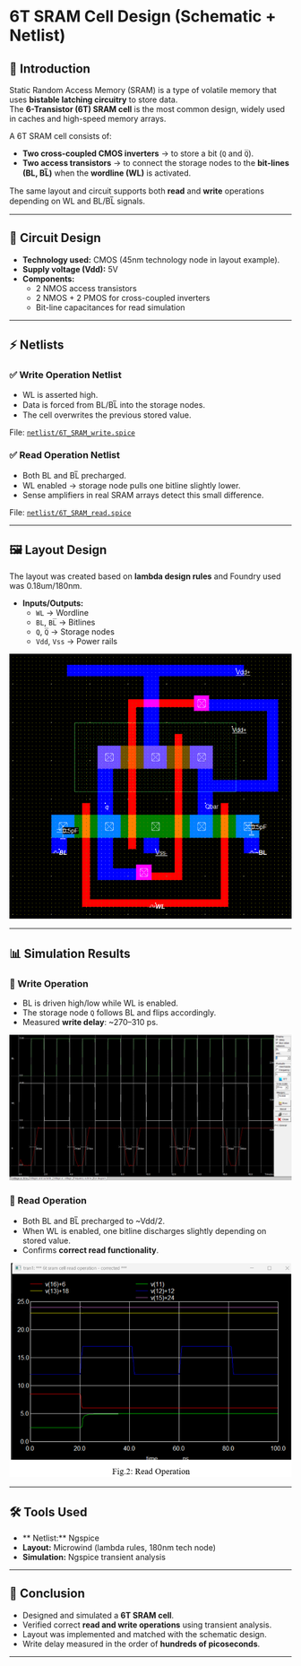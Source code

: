 # 6T SRAM Cell Design (Schematic + Netlist)

## 📌 Introduction
Static Random Access Memory (SRAM) is a type of volatile memory that uses **bistable latching circuitry** to store data.  
The **6-Transistor (6T) SRAM cell** is the most common design, widely used in caches and high-speed memory arrays.  

A 6T SRAM cell consists of:
- **Two cross-coupled CMOS inverters** → to store a bit (`Q` and `Q̅`).
- **Two access transistors** → to connect the storage nodes to the **bit-lines (BL, BL̅)** when the **wordline (WL)** is activated.  

The same layout and circuit supports both **read** and **write** operations depending on WL and BL/BL̅ signals.

---

## 📐 Circuit Design
- **Technology used:** CMOS (45nm technology node in layout example).  
- **Supply voltage (Vdd):** 5V  
- **Components:**
  - 2 NMOS access transistors
  - 2 NMOS + 2 PMOS for cross-coupled inverters
  - Bit-line capacitances for read simulation  

---

## ⚡ Netlists

### ✅ Write Operation Netlist
- WL is asserted high.
- Data is forced from BL/BL̅ into the storage nodes.
- The cell overwrites the previous stored value.

File: [`netlist/6T_SRAM_write.spice`](Netlist/6TSRAM_WriteOperation.cir)

### ✅ Read Operation Netlist
- Both BL and BL̅ precharged.
- WL enabled → storage node pulls one bitline slightly lower.
- Sense amplifiers in real SRAM arrays detect this small difference.

File: [`netlist/6T_SRAM_read.spice`](Netlist/6TSRAM_ReadOperation.cir)

---

## 🖼 Layout Design
The layout was created based on **lambda design rules** and Foundry used was 0.18um/180nm.  

- **Inputs/Outputs:**  
  - `WL` → Wordline  
  - `BL`, `BL̅` → Bitlines  
  - `Q`, `Q̅` → Storage nodes  
  - `Vdd`, `Vss` → Power rails  

![Layout Example](Layout_Design/6T_SRAMCELL_LayoutDesign.png)

---

## 📊 Simulation Results

### 📝 Write Operation
- BL is driven high/low while WL is enabled.
- The storage node `Q` follows BL and flips accordingly.
- Measured **write delay**: ~270–310 ps.

![Write Waveform](Layout_Design/Output_files/Write_Operaiton.png)

### 📝 Read Operation
- Both BL and BL̅ precharged to ~Vdd/2.
- When WL is enabled, one bitline discharges slightly depending on stored value.
- Confirms **correct read functionality**.

![Read Waveform](Netlist/Output_files/Read_Operation.png)

---

## 🛠 Tools Used
- ** Netlist:** Ngspice  
- **Layout:** Microwind (lambda rules, 180nm tech node)  
- **Simulation:** Ngspice transient analysis  

---

## 📌 Conclusion
- Designed and simulated a **6T SRAM cell**.  
- Verified correct **read and write operations** using transient analysis.  
- Layout was implemented and matched with the schematic design.  
- Write delay measured in the order of **hundreds of picoseconds**.  

---

